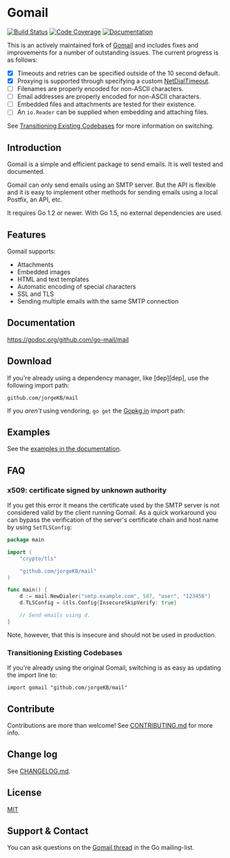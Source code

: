 # Gomail
[![Build Status](https://travis-ci.org/go-mail/mail.svg?branch=master)](https://travis-ci.org/go-mail/mail) [![Code Coverage](http://gocover.io/_badge/github.com/go-mail/mail)](http://gocover.io/github.com/go-mail/mail) [![Documentation](https://godoc.org/github.com/go-mail/mail?status.svg)](https://godoc.org/github.com/go-mail/mail)

This is an actively maintained fork of [Gomail][1] and includes fixes and
improvements for a number of outstanding issues. The current progress is
as follows:

 - [x] Timeouts and retries can be specified outside of the 10 second default.
 - [x] Proxying is supported through specifying a custom [NetDialTimeout][2].
 - [ ] Filenames are properly encoded for non-ASCII characters.
 - [ ] Email addresses are properly encoded for non-ASCII characters.
 - [ ] Embedded files and attachments are tested for their existence.
 - [ ] An `io.Reader` can be supplied when embedding and attaching files.

See [Transitioning Existing Codebases][3] for more information on switching.

[1]: https://github.com/go-gomail/gomail
[2]: https://godoc.org/gopkg.in/mail.v2#NetDialTimeout
[3]: #transitioning-existing-codebases

## Introduction

Gomail is a simple and efficient package to send emails. It is well tested and
documented.

Gomail can only send emails using an SMTP server. But the API is flexible and it
is easy to implement other methods for sending emails using a local Postfix, an
API, etc.

It requires Go 1.2 or newer. With Go 1.5, no external dependencies are used.


## Features

Gomail supports:
- Attachments
- Embedded images
- HTML and text templates
- Automatic encoding of special characters
- SSL and TLS
- Sending multiple emails with the same SMTP connection


## Documentation

https://godoc.org/github.com/go-mail/mail


## Download

If you're already using a dependency manager, like [dep][dep], use the following
import path:

```
github.com/jorgeKB/mail
```

If you *aren't* using vendoring, `go get` the [Gopkg.in](http://gopkg.in)
import path:

## Examples

See the [examples in the documentation](https://godoc.org/github.com/go-mail/mail#example-package).


## FAQ

### x509: certificate signed by unknown authority

If you get this error it means the certificate used by the SMTP server is not
considered valid by the client running Gomail. As a quick workaround you can
bypass the verification of the server's certificate chain and host name by using
`SetTLSConfig`:

```go
package main

import (
	"crypto/tls"

	"github.com/jorgeKB/mail"
)

func main() {
	d := mail.NewDialer("smtp.example.com", 587, "user", "123456")
	d.TLSConfig = &tls.Config{InsecureSkipVerify: true}

	// Send emails using d.
}
```

Note, however, that this is insecure and should not be used in production.

### Transitioning Existing Codebases

If you're already using the original Gomail, switching is as easy as updating
the import line to:

```
import gomail "github.com/jorgeKB/mail"
```

## Contribute

Contributions are more than welcome! See [CONTRIBUTING.md](CONTRIBUTING.md) for
more info.


## Change log

See [CHANGELOG.md](CHANGELOG.md).


## License

[MIT](LICENSE)


## Support & Contact

You can ask questions on the [Gomail
thread](https://groups.google.com/d/topic/golang-nuts/jMxZHzvvEVg/discussion)
in the Go mailing-list.
